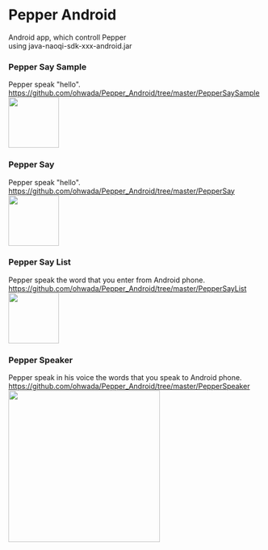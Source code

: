 Pepper Android
===============

Android app, which controll Pepper<br>
using java-naoqi-sdk-xxx-android.jar<br>

### Pepper Say Sample
Pepper speak "hello". <br>
https://github.com/ohwada/Pepper_Android/tree/master/PepperSaySample <br>
<img src="https://raw.githubusercontent.com/ohwada/Pepper_Android/master/PepperSaySample/docs/screen.png" width="100" />

### Pepper Say
Pepper speak "hello". <br>
https://github.com/ohwada/Pepper_Android/tree/master/PepperSay <br>
<img src="https://raw.githubusercontent.com/ohwada/Pepper_Android/master/PepperSay/docs/screen.png" width="100" />

### Pepper Say List
Pepper speak the word that you enter from Android phone. <br>
https://github.com/ohwada/Pepper_Android/tree/master/PepperSayList <br>
<img src="https://raw.githubusercontent.com/ohwada/Pepper_Android/master/PepperSayList/docs/screen_main.png" width="100" />

### Pepper Speaker
Pepper speak in his voice the words that you speak to Android phone. <br>
https://github.com/ohwada/Pepper_Android/tree/master/PepperSpeaker <br>
<img src="https://raw.githubusercontent.com/ohwada/Pepper_Android/master/PepperSpeaker/docs/concept.png" width="300" />
